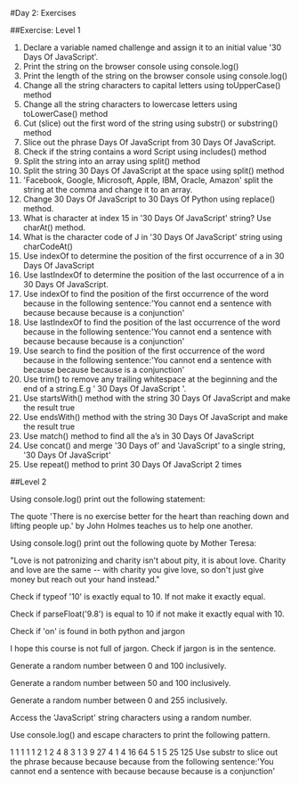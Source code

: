 #Day 2: Exercises

##Exercise: Level 1

1. Declare a variable named challenge and assign it to an initial value '30 Days Of JavaScript'.
2. Print the string on the browser console using console.log()
3. Print the length of the string on the browser console using console.log()
4. Change all the string characters to capital letters using toUpperCase() method
5. Change all the string characters to lowercase letters using toLowerCase() method
6. Cut (slice) out the first word of the string using substr() or substring() method
7. Slice out the phrase Days Of JavaScript from 30 Days Of JavaScript.
8. Check if the string contains a word Script using includes() method
9. Split the string into an array using split() method
10. Split the string 30 Days Of JavaScript at the space using split() method
11. 'Facebook, Google, Microsoft, Apple, IBM, Oracle, Amazon' split the string at the comma and change it to an array.
12. Change 30 Days Of JavaScript to 30 Days Of Python using replace() method.
13. What is character at index 15 in '30 Days Of JavaScript' string? Use charAt() method.
14. What is the character code of J in '30 Days Of JavaScript' string using charCodeAt()
15. Use indexOf to determine the position of the first occurrence of a in 30 Days Of JavaScript
16. Use lastIndexOf to determine the position of the last occurrence of a in 30 Days Of JavaScript.
17. Use indexOf to find the position of the first occurrence of the word because in the following sentence:'You cannot    end a sentence with because because because is a conjunction'
18. Use lastIndexOf to find the position of the last occurrence of the word because in the following sentence:'You cannot end a sentence with because because because is a conjunction'
19. Use search to find the position of the first occurrence of the word because in the following sentence:'You cannot end a sentence with because because because is a conjunction'
20. Use trim() to remove any trailing whitespace at the beginning and the end of a string.E.g ' 30 Days Of JavaScript '.
21. Use startsWith() method with the string 30 Days Of JavaScript and make the result true
22. Use endsWith() method with the string 30 Days Of JavaScript and make the result true
23. Use match() method to find all the a’s in 30 Days Of JavaScript
24. Use concat() and merge '30 Days of' and 'JavaScript' to a single string, '30 Days Of JavaScript'
25. Use repeat() method to print 30 Days Of JavaScript 2 times

##Level 2

Using console.log() print out the following statement:

The quote 'There is no exercise better for the heart than reaching down and lifting people up.' by John Holmes teaches us to help one another.

Using console.log() print out the following quote by Mother Teresa:

"Love is not patronizing and charity isn't about pity, it is about love. Charity and love are the same -- with charity you give love, so don't just give money but reach out your hand instead."

Check if typeof '10' is exactly equal to 10. If not make it exactly equal.

Check if parseFloat('9.8') is equal to 10 if not make it exactly equal with 10.

Check if 'on' is found in both python and jargon

I hope this course is not full of jargon. Check if jargon is in the sentence.

Generate a random number between 0 and 100 inclusively.

Generate a random number between 50 and 100 inclusively.

Generate a random number between 0 and 255 inclusively.

Access the 'JavaScript' string characters using a random number.

Use console.log() and escape characters to print the following pattern.

1 1 1 1 1
2 1 2 4 8
3 1 3 9 27
4 1 4 16 64
5 1 5 25 125
Use substr to slice out the phrase because because because from the following sentence:'You cannot end a sentence with because because because is a conjunction'